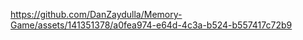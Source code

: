 



https://github.com/DanZaydulla/Memory-Game/assets/141351378/a0fea974-e64d-4c3a-b524-b557417c72b9




